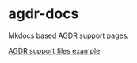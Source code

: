 # agdr-docs
Mkdocs based AGDR support pages.

[AGDR support files example](https://nesi.github.io/agdr-docs/docs/index.md)
